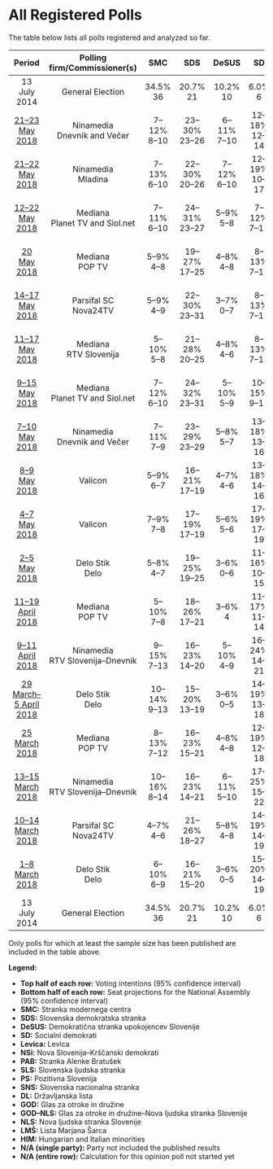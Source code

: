 # All Registered Polls

The table below lists all polls registered and analyzed so far.

| Period     | Polling firm/Commissioner(s) | SMC | SDS | DeSUS | SD | Levica | NSi | PAB | SLS | PS | SNS | DL | GOD | GOD–NLS | NLS | LMŠ | HIM |
|:----------:|:----------------------------:|:--:|:--:|:--:|:--:|:--:|:--:|:--:|:--:|:--:|:--:|:--:|:--:|:--:|:--:|:--:|:--:|
| 13 July 2014 | General Election | 34.5% <br> 36 | 20.7% <br> 21 | 10.2% <br> 10 | 6.0% <br> 6 | 6.0% <br> 6 | 5.6% <br> 5 | 4.4% <br> 4 | 4.0% <br> 0 | 3.0% <br> 0 | 2.2% <br> 0 | 0.6% <br> 0 | 0.0% <br> 0 | 0.0% <br> 0 | 0.0% <br> 0 | 0.0% <br> 0 | 0.0% <br> 2 |
| [21–23 May 2018](2018-05-23-Ninamedia.html) | Ninamedia <br> Dnevnik and Večer | 7–12% <br> 8–10 | 23–30% <br> 23–26 | 6–11% <br> 7–10 | 12–18% <br> 12–14 | 6–10% <br> 6–8 | 5–9% <br> 6–7 | 1–3% <br> 0 | 1–4% <br> 0 | N/A <br> N/A | 2–4% <br> 0 | N/A <br> N/A | N/A <br> N/A | 0–1% <br> 0 | N/A <br> N/A | 13–20% <br> 14–17 | N/A <br> N/A |
| [21–22 May 2018](2018-05-22-Ninamedia.html) | Ninamedia <br> Mladina | 7–13% <br> 6–10 | 22–30% <br> 20–26 | 7–12% <br> 6–10 | 12–19% <br> 10–17 | 5–10% <br> 4–8 | 5–9% <br> 4–8 | N/A <br> N/A | N/A <br> N/A | N/A <br> N/A | N/A <br> N/A | N/A <br> N/A | N/A <br> N/A | N/A <br> N/A | N/A <br> N/A | 11–17% <br> 9–15 | N/A <br> N/A |
| [12–22 May 2018](2018-05-22-Mediana.html) | Mediana <br> Planet TV and Siol.net | 7–11% <br> 6–10 | 24–31% <br> 23–27 | 5–9% <br> 5–8 | 7–12% <br> 7–11 | 6–10% <br> 5–8 | 5–9% <br> 5–9 | 4–8% <br> 4–7 | 2–5% <br> 0–4 | N/A <br> N/A | 4–8% <br> 4–7 | N/A <br> N/A | N/A <br> N/A | 0–2% <br> 0 | N/A <br> N/A | 15–21% <br> 14–18 | N/A <br> N/A |
| [20 May 2018](2018-05-20-Mediana.html) | Mediana <br> POP TV | 5–9% <br> 4–8 | 19–27% <br> 17–25 | 4–8% <br> 4–8 | 8–13% <br> 7–12 | 5–9% <br> 4–9 | 4–7% <br> 0–7 | 3–7% <br> 0–6 | 2–4% <br> 0 | N/A <br> N/A | 3–7% <br> 0–6 | N/A <br> N/A | N/A <br> N/A | N/A <br> N/A | N/A <br> N/A | 12–18% <br> 11–17 | N/A <br> N/A |
| [14–17 May 2018](2018-05-17-ParsifalSC.html) | Parsifal SC <br> Nova24TV | 5–9% <br> 4–9 | 22–30% <br> 23–31 | 3–7% <br> 0–7 | 8–13% <br> 7–14 | 3–6% <br> 0–6 | 3–7% <br> 0–7 | 1–4% <br> 0 | 1–4% <br> 0 | N/A <br> N/A | 2–6% <br> 0–5 | 2–6% <br> 0–6 | N/A <br> N/A | 1–4% <br> 0 | N/A <br> N/A | 15–22% <br> 15–23 | N/A <br> N/A |
| [11–17 May 2018](2018-05-17-Mediana.html) | Mediana <br> RTV Slovenija | 5–10% <br> 5–8 | 21–28% <br> 20–25 | 4–8% <br> 4–6 | 8–13% <br> 7–12 | 5–10% <br> 6–9 | 4–7% <br> 0–6 | 3–6% <br> 0–6 | 2–5% <br> 0–3 | N/A <br> N/A | 3–6% <br> 0–5 | N/A <br> N/A | N/A <br> N/A | 0–1% <br> 0 | N/A <br> N/A | 14–20% <br> 15–17 | N/A <br> N/A |
| [9–15 May 2018](2018-05-15-Mediana.html) | Mediana <br> Planet TV and Siol.net | 7–12% <br> 6–10 | 24–32% <br> 23–31 | 5–10% <br> 5–9 | 10–15% <br> 9–15 | 6–11% <br> 5–10 | 3–6% <br> 0–6 | 4–8% <br> 3–7 | 2–5% <br> 0–4 | N/A <br> N/A | 4–8% <br> 0–7 | N/A <br> N/A | N/A <br> N/A | 0–2% <br> 0 | N/A <br> N/A | 13–19% <br> 11–18 | N/A <br> N/A |
| [7–10 May 2018](2018-05-10-Ninamedia.html) | Ninamedia <br> Dnevnik and Večer | 7–11% <br> 7–9 | 23–29% <br> 23–29 | 5–8% <br> 5–7 | 13–18% <br> 13–16 | 5–9% <br> 5–7 | 6–10% <br> 6–9 | 1–3% <br> 0 | 1–3% <br> 0 | N/A <br> N/A | 1–3% <br> 0 | N/A <br> N/A | N/A <br> N/A | 0–1% <br> 0 | N/A <br> N/A | 13–19% <br> 13–17 | N/A <br> N/A |
| [8–9 May 2018](2018-05-09-Valicon.html) | Valicon | 5–9% <br> 6–7 | 16–21% <br> 17–19 | 4–7% <br> 4–6 | 13–18% <br> 14–16 | 8–12% <br> 8–10 | 6–10% <br> 6–8 | 2–5% <br> 0–4 | 1–4% <br> 0 | N/A <br> N/A | 2–5% <br> 0–5 | N/A <br> N/A | N/A <br> N/A | 2–4% <br> 0 | N/A <br> N/A | 15–21% <br> 16–18 | N/A <br> N/A |
| [4–7 May 2018](2018-05-07-Valicon.html) | Valicon | 7–9% <br> 7–8 | 17–19% <br> 17–19 | 5–6% <br> 5–6 | 17–19% <br> 17–19 | 8–10% <br> 8–10 | 6–7% <br> 6–7 | 3–4% <br> 0 | 2–3% <br> 0 | N/A <br> N/A | 2–3% <br> 0 | N/A <br> N/A | N/A <br> N/A | 1–2% <br> 0 | N/A <br> N/A | 17–19% <br> 18–19 | N/A <br> N/A |
| [2–5 May 2018](2018-05-05-DeloStik.html) | Delo Stik <br> Delo | 5–8% <br> 4–7 | 19–25% <br> 19–25 | 3–6% <br> 0–6 | 11–16% <br> 10–15 | 6–10% <br> 6–10 | 6–9% <br> 6–9 | 3–5% <br> 0–5 | 2–4% <br> 0 | N/A <br> N/A | 2–4% <br> 0 | N/A <br> N/A | N/A <br> N/A | 0–1% <br> 0 | N/A <br> N/A | 17–22% <br> 17–22 | N/A <br> N/A |
| [11–19 April 2018](2018-04-19-Mediana.html) | Mediana <br> POP TV | 5–10% <br> 7–8 | 18–26% <br> 17–21 | 3–6% <br> 4 | 11–17% <br> 11–14 | 5–9% <br> 6–8 | 4–8% <br> 5–7 | 2–5% <br> 0 | 1–4% <br> 0 | 0–1% <br> 0 | 1–4% <br> 0 | N/A <br> N/A | N/A <br> N/A | 0–2% <br> 0 | N/A <br> N/A | 18–26% <br> 19–24 | N/A <br> N/A |
| [9–11 April 2018](2018-04-11-Ninamedia.html) | Ninamedia <br> RTV Slovenija–Dnevnik | 9–15% <br> 7–13 | 16–23% <br> 14–20 | 5–10% <br> 4–9 | 16–24% <br> 14–21 | 6–11% <br> 5–10 | 5–10% <br> 4–8 | 0–1% <br> 0 | N/A <br> N/A | N/A <br> N/A | N/A <br> N/A | N/A <br> N/A | N/A <br> N/A | N/A <br> N/A | N/A <br> N/A | 16–23% <br> 14–21 | N/A <br> N/A |
| [29 March–5 April 2018](2018-04-05-DeloStik.html) | Delo Stik <br> Delo | 10–14% <br> 9–13 | 15–20% <br> 13–19 | 3–6% <br> 0–5 | 14–19% <br> 13–18 | 5–9% <br> 4–8 | 7–10% <br> 6–9 | 3–5% <br> 0–4 | N/A <br> N/A | N/A <br> N/A | N/A <br> N/A | N/A <br> N/A | N/A <br> N/A | N/A <br> N/A | N/A <br> N/A | 18–24% <br> 17–22 | N/A <br> N/A |
| [25 March 2018](2018-03-25-Mediana.html) | Mediana <br> POP TV | 8–13% <br> 7–12 | 16–23% <br> 15–21 | 4–8% <br> 4–8 | 12–19% <br> 12–18 | 5–10% <br> 5–9 | 5–9% <br> 4–9 | 2–5% <br> 0–5 | 1–3% <br> 0 | 0–2% <br> 0 | 1–4% <br> 0–3 | N/A <br> N/A | N/A <br> N/A | 1–4% <br> 0 | N/A <br> N/A | 22–30% <br> 20–29 | N/A <br> N/A |
| [13–15 March 2018](2018-03-15-Ninamedia.html) | Ninamedia <br> RTV Slovenija–Dnevnik | 10–16% <br> 8–14 | 16–23% <br> 14–21 | 6–11% <br> 5–10 | 17–25% <br> 15–22 | 4–8% <br> 0–7 | 6–11% <br> 5–10 | 0–1% <br> 0 | N/A <br> N/A | N/A <br> N/A | N/A <br> N/A | N/A <br> N/A | N/A <br> N/A | N/A <br> N/A | N/A <br> N/A | 17–24% <br> 15–22 | N/A <br> N/A |
| [10–14 March 2018](2018-03-14-ParsifalSC.html) | Parsifal SC <br> Nova24TV | 4–7% <br> 4–6 | 21–26% <br> 18–27 | 5–8% <br> 4–8 | 14–19% <br> 14–19 | 3–6% <br> 0–5 | 5–9% <br> 4–8 | 1–3% <br> 0 | 2–4% <br> 0–4 | 0–2% <br> 0 | 4–7% <br> 0–7 | N/A <br> N/A | N/A <br> N/A | 0–1% <br> 0 | N/A <br> N/A | 18–24% <br> 17–24 | N/A <br> N/A |
| [1–8 March 2018](2018-03-08-DeloStik.html) | Delo Stik <br> Delo | 6–10% <br> 6–9 | 16–21% <br> 15–20 | 3–6% <br> 0–5 | 15–20% <br> 14–19 | 5–8% <br> 4–8 | 6–9% <br> 5–9 | 1–3% <br> 0 | 2–5% <br> 0–4 | N/A <br> N/A | 2–4% <br> 0 | N/A <br> N/A | N/A <br> N/A | N/A <br> N/A | N/A <br> N/A | 22–28% <br> 21–27 | N/A <br> N/A |
| 13 July 2014 | General Election | 34.5% <br> 36 | 20.7% <br> 21 | 10.2% <br> 10 | 6.0% <br> 6 | 6.0% <br> 6 | 5.6% <br> 5 | 4.4% <br> 4 | 4.0% <br> 0 | 3.0% <br> 0 | 2.2% <br> 0 | 0.6% <br> 0 | 0.0% <br> 0 | 0.0% <br> 0 | 0.0% <br> 0 | 0.0% <br> 0 | 0.0% <br> 2 |

Only polls for which at least the sample size has been published are included in the table above.

**Legend:**
+ **Top half of each row:** Voting intentions (95% confidence interval)
+ **Bottom half of each row:** Seat projections for the National Assembly (95% confidence interval)
+ **SMC:** Stranka modernega centra
+ **SDS:** Slovenska demokratska stranka
+ **DeSUS:** Demokratična stranka upokojencev Slovenije
+ **SD:** Socialni demokrati
+ **Levica:** Levica
+ **NSi:** Nova Slovenija–Krščanski demokrati
+ **PAB:** Stranka Alenke Bratušek
+ **SLS:** Slovenska ljudska stranka
+ **PS:** Pozitivna Slovenija
+ **SNS:** Slovenska nacionalna stranka
+ **DL:** Državljanska lista
+ **GOD:** Glas za otroke in družine
+ **GOD–NLS:** Glas za otroke in družine–Nova ljudska stranka Slovenije
+ **NLS:** Nova ljudska stranka Slovenije
+ **LMŠ:** Lista Marjana Šarca
+ **HIM:** Hungarian and Italian minorities
+ **N/A (single party):** Party not included the published results
+ **N/A (entire row):** Calculation for this opinion poll not started yet

